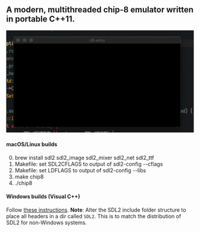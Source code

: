 ## A modern, multithreaded chip-8 emulator written in portable C++11.

![Emulator playing tetris](tetris.gif)

#### macOS/Linux builds
0. brew install sdl2 sdl2_image sdl2_mixer sdl2_net sdl2_ttf
1. Makefile: set SDL2CFLAGS to output of sdl2-config --cflags
2. Makefile: set LDFLAGS to output of sdl2-config --libs
3. make chip8
4. ./chip8

#### Windows builds (Visual C++)
Follow [these instructions](https://lazyfoo.net/tutorials/SDL/01_hello_SDL/windows/msvc2019/index.php). **Note**: Alter the SDL2 include folder structure to place all headers in a dir called `SDL2`. This is to match the distribution of SDL2 for non-Windows systems.
